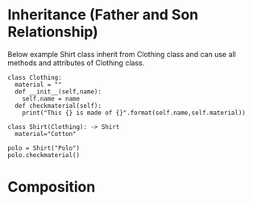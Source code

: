 # Inheritance (Father and Son Relationship)

Below example Shirt class inherit from Clothing class and can use all methods and attributes of Clothing class.

    class Clothing:
      material = ""
      def __init__(self,name):
        self.name = name
      def checkmaterial(self):
        print("This {} is made of {}".format(self.name,self.material))

    class Shirt(Clothing): -> Shirt 
      material="Cotton"

    polo = Shirt("Polo")
    polo.checkmaterial()

# Composition

